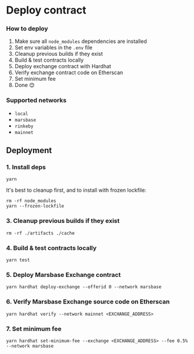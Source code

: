 # Deploy contract


### How to deploy
1. Make sure all `node_modules` dependencies are installed
2. Set env variables in the `.env` file
3. Cleanup previous builds if they exist
4. Build & test contracts locally
5. Deploy exchange contract with Hardhat
6. Verify exchange contract code on Etherscan
7. Set minimum fee
8. Done 😊

### Supported networks

- `local`
- `marsbase`
- `rinkeby`
- `mainnet`

## Deployment

### 1. Install deps

```shell
yarn
```

It's best to cleanup first, and to install with frozen lockfile:

```shell
rm -rf node_modules
yarn --frozen-lockfile
```

### 3. Cleanup previous builds if they exist

```shell
rm -rf ./artifacts ./cache
```

### 4. Build & test contracts locally

```shell
yarn test
```

### 5. Deploy Marsbase Exchange contract

```shell
yarn hardhat deploy-exchange --offerid 0 --network marsbase
```

### 6. Verify Marsbase Exchange source code on Etherscan

```shell
yarn hardhat verify --network mainnet <EXCHANGE_ADDRESS>
```

### 7. Set minimum fee

```
yarn hardhat set-minimum-fee --exchange <EXCHANGE_ADDRESS> --fee 0.5% --network marsbase
```